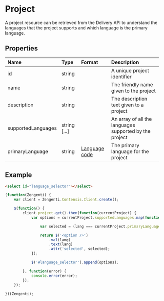 # Project
A project resource can be retrieved from the Delivery API to understand the languages that the project supports and which language is the primary language.

## Properties

| Name | Type | Format | Description |
| :------- | :--- | :----- | :---------- |
| id | string | | A unique project identifier |
| name | string |  | The friendly name given to the project |
| description | string |  | The description text given to a project |
| supportedLanguages | string [...] |  | An array of all the languages supported by the project |
| primaryLanguage | string | [Language code](/localization.md)  | The primary language for the project |


## Example

```html
<select id="language_selector"></select>
```

```js
(function(Zengenti) {
    var client = Zengenti.Contensis.Client.create();

    $(function() {
        client.project.get().then(function(currentProject) {
            var options = currentProject.supportedLanguages.map(function(lang) {

                var selected = (lang === currentProject.primaryLanguage) ? 'selected' : '';

                return $('<option />')
                    .val(lang)
                    .text(lang)
                    .attr('selected', selected);
    		});

            $('#language_selector').append(options);

    	}, function(error) {
            console.error(error);
    	});    
    });
    
})(Zengenti);
```
